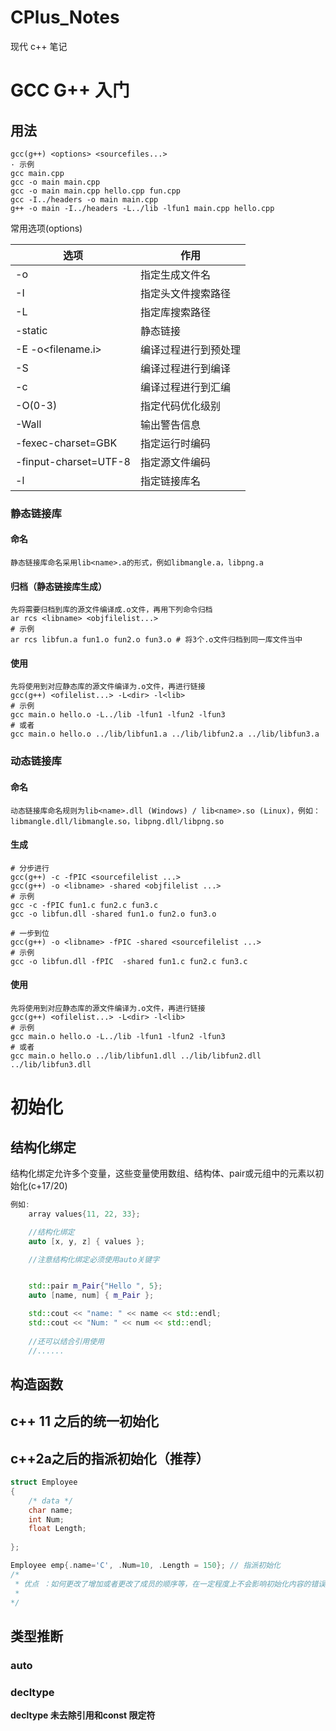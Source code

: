 # CPlus_Notes
现代 c++ 笔记

# GCC G++ 入门

## 用法
    gcc(g++) <options> <sourcefiles...>
    · 示例
    gcc main.cpp
    gcc -o main main.cpp
    gcc -o main main.cpp hello.cpp fun.cpp
    gcc -I../headers -o main main.cpp
    g++ -o main -I../headers -L../lib -lfun1 main.cpp hello.cpp

常用选项(options)

| 选项                  |                       作用   |    
|  ----  | ----  |
| -o <filename>            | 指定生成文件名          |                 
|-I<dir>	               | 指定头文件搜索路径       |
|-L<dir>	               | 指定库搜索路径          | 
|-static	               | 静态链接               | 
|-E -o<filename.i>	       | 编译过程进行到预处理    | 
|-S                        | 编译过程进行到编译      | 
|-c	                       | 编译过程进行到汇编      | 
|-O(0-3)	               | 指定代码优化级别        | 
|-Wall	                   | 输出警告信息            | 
|-fexec-charset=GBK	       | 指定运行时编码          | 
|-finput-charset=UTF-8	   | 指定源文件编码          | 
|-l<libname>	           | 指定链接库名            | 

### 静态链接库
#### 命名
    静态链接库命名采用lib<name>.a的形式，例如libmangle.a，libpng.a

#### 归档（静态链接库生成）
    先将需要归档到库的源文件编译成.o文件，再用下列命令归档
    ar rcs <libname> <objfilelist...>
    # 示例
    ar rcs libfun.a fun1.o fun2.o fun3.o # 将3个.o文件归档到同一库文件当中
#### 使用
    先将使用到对应静态库的源文件编译为.o文件，再进行链接
    gcc(g++) <ofilelist...> -L<dir> -l<lib>
    # 示例
    gcc main.o hello.o -L../lib -lfun1 -lfun2 -lfun3
    # 或者
    gcc main.o hello.o ../lib/libfun1.a ../lib/libfun2.a ../lib/libfun3.a
### 动态链接库

#### 命名
    动态链接库命名规则为lib<name>.dll (Windows) / lib<name>.so (Linux)，例如：libmangle.dll/libmangle.so，libpng.dll/libpng.so
#### 生成
    # 分步进行
    gcc(g++) -c -fPIC <sourcefilelist ...>
    gcc(g++) -o <libname> -shared <objfilelist ...>
    # 示例
    gcc -c -fPIC fun1.c fun2.c fun3.c
    gcc -o libfun.dll -shared fun1.o fun2.o fun3.o

    # 一步到位
    gcc(g++) -o <libname> -fPIC -shared <sourcefilelist ...>
    # 示例
    gcc -o libfun.dll -fPIC  -shared fun1.c fun2.c fun3.c
#### 使用
    先将使用到对应静态库的源文件编译为.o文件，再进行链接
    gcc(g++) <ofilelist...> -L<dir> -l<lib>
    # 示例
    gcc main.o hello.o -L../lib -lfun1 -lfun2 -lfun3
    # 或者
    gcc main.o hello.o ../lib/libfun1.dll ../lib/libfun2.dll ../lib/libfun3.dll


# 初始化

## 结构化绑定

结构化绑定允许多个变量，这些变量使用数组、结构体、pair或元组中的元素以初始化(c+17/20)

``` c++
例如:
    array values{11, 22, 33};

    //结构化绑定 
    auto [x, y, z] { values };

    //注意结构化绑定必须使用auto关键字


    std::pair m_Pair{"Hello ", 5};
    auto [name, num] { m_Pair };

    std::cout << "name: " << name << std::endl;
    std::cout << "Num: " << num << std::endl;
    
    //还可以结合引用使用
    //......

```

## 构造函数

## c++ 11 之后的统一初始化

## c++2a之后的指派初始化（推荐）

``` c++
struct Employee
{
    /* data */
    char name;
    int Num;
    float Length;
    
};

Employee emp{.name='C', .Num=10, .Length = 150}; // 指派初始化
/* 
 * 优点 ：如何更改了增加或者更改了成员的顺序等，在一定程度上不会影响初始化内容的错误
 *  
*/

```


## 类型推断
### auto

### decltype
**decltype 未去除引用和const 限定符**






